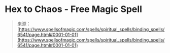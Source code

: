 <!--yml
category: 未分类
date: 2024-06-12 18:41:14
-->

# Hex to Chaos - Free Magic Spell

> 来源：[https://www.spellsofmagic.com/spells/spiritual_spells/binding_spells/6541/page.html#0001-01-01](https://www.spellsofmagic.com/spells/spiritual_spells/binding_spells/6541/page.html#0001-01-01)